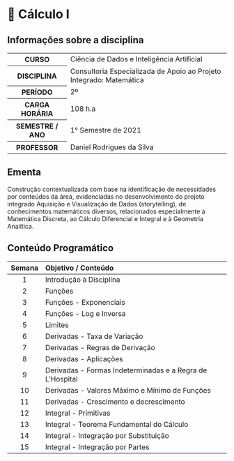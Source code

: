 # 📐 Cálculo I 

## Informações sobre a disciplina

<table>
  <tr>
    <th>CURSO</th>
    <td>Ciência de Dados e Inteligência Artificial</td>
  </tr>
  <tr>
    <th>DISCIPLINA</th>
    <td>Consultoria Especializada de Apoio ao Projeto Integrado: Matemática</td>
  </tr>
    <tr>
    <th>PERÍODO</th>
    <td>2º</td>
    </tr>
    <tr>
    <th>CARGA HORÁRIA</th>
    <td>108 h.a</td>
  </tr>
    <tr>
    <th>SEMESTRE / ANO</th>
    <td>1° Semestre de 2021</td>
  </tr>
    <tr>
    <th>PROFESSOR</th>
    <td>Daniel Rodrigues da Silva</td>
  </tr>
</table>

## Ementa

Construção contextualizada com base na identificação de necessidades por conteúdos da área, 
evidenciadas no desenvolvimento do projeto integrado Aquisição e Visualização de Dados (storytelling), 
de conhecimentos matemáticos diversos, relacionados especialmente à Matemática Discreta, ao Cálculo 
Diferencial e Integral e à Geometria Analítica.


## Conteúdo Programático

| Semana | Objetivo / Conteúdo |
| :-: | :-- |
| 1 | Introdução à Disciplina |
| 2 | Funções |
| 3 | Funções - Exponenciais |
| 4 | Funções - Log e Inversa |
| 5 | Limites |
| 6 | Derivadas - Taxa de Variação |
| 7 | Derivadas - Regras de Derivação |
| 8 | Derivadas - Aplicações |
| 9 | Derivadas - Formas Indeterminadas e a Regra de L’Hospital |
| 10 | Derivadas - Valores Máximo e Mínimo de Funções |
| 11 | Derivadas - Crescimento e decrescimento |
| 12 | Integral - Primitivas |
| 13 | Integral - Teorema Fundamental do Cálculo |
| 14 | Integral - Integração por Substituição |
| 15 | Integral - Integração por Partes |